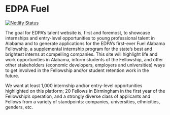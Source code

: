 # EDPA Fuel

[![Netlify Status](https://api.netlify.com/api/v1/badges/ae9e6bb3-b10d-4d28-8a1a-889f00f31f9c/deploy-status)](https://app.netlify.com/sites/edpa/deploys)

The goal for EDPA’s talent website is, first and foremost, to showcase internships and entry-level opportunities to
young professional talent in Alabama and to generate applications for the EDPA’s first-ever Fuel Alabama Fellowship,
a supplemental internship program for the state’s best and brightest interns at compelling companies. This site will
highlight life and work opportunities in Alabama, inform students of the Fellowship, and offer other stakeholders
(economic developers, employers and universities) ways to get involved in the Fellowship and/or student retention
work in the future. 


We want at least 1,000 internship and/or entry-level opportunities highlighted on this platform; 20 Fellows
in Birmingham in the first year of the Fellowship’s operation, and a strongly diverse class of applicants and Fellows
from a variety of standpoints: companies, universities, ethnicities, genders, etc.
